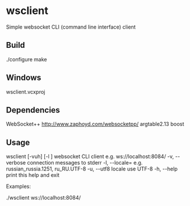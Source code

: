 wsclient
========

Simple websocket CLI (command line interface) client

Build
-----

./configure
make

Windows
-------
wsclient.vcxproj 

Dependencies
------------
WebSocket++	http://www.zaphoyd.com/websocketpp/
argtable2.13
boost

Usage
-----

wsclient
 [-vuh] <url> [-l <locale>]
websocket CLI client
  <url>                     e.g. ws://localhost:8084/
  -v, --verbose             connection messages to stderr
  -l, --locale=<locale>     e.g. russian_russia.1251, ru_RU.UTF-8
  -u, --utf8                locale use UTF-8
  -h, --help                print this help and exit

Examples:

./wsclient ws://localhost:8084/



